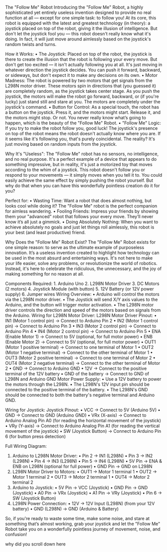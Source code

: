
The "Follow Me" Robot
Introducing the "Follow Me" Robot, a highly sophisticated yet entirely useless invention designed to provide no real function at all — except for one simple task: to follow you!
At its core, this robot is equipped with the latest and greatest technology (in theory): a joystick placed on top of the robot, giving it the illusion of intelligence. But don't let the joystick fool you — this robot doesn't really know what it's doing. In fact, it will just move around aimlessly based on the joystick's random twists and turns.

How it Works:
	•	The Joystick: Placed on top of the robot, the joystick is there to create the illusion that the robot is following your every move. But don't get too excited — it isn't actually following you at all. It's just moving in whatever direction the joystick decides. You can push it forward, backward, or sideways, but don't expect it to make any decisions on its own.
	•	Motor Madness: The robot is powered by two motors that get signals from the L298N motor driver. These motors spin in directions that (you guessed it) are completely random, as the joystick takes center stage. As you push the joystick, the motors will make the robot go forward, backward, or (if you're lucky) just stand still and stare at you. The motors are completely under the joystick's command.
	•	Button for Control: As a special touch, the robot has a button on the joystick. Press it, and the motors might start. Release it, and the motors might stop. Or not. You never really know what’s going to happen, which is the beauty of the "Follow Me" Robot.
	•	"Follow Me" Logic: If you try to make the robot follow you, good luck! The joystick's presence on top of the robot means the robot doesn't actually know where you are. If it seems like it's following you, that's purely coincidental. The reality? It's just moving based on random inputs from the joystick.

Why It's "Useless":
The "Follow Me" robot has no sensors, no intelligence, and no real purpose. It's a perfect example of a device that appears to do something impressive, but in reality, it's just a motorized toy that moves according to the whim of a joystick. This robot doesn't follow you or respond to your movements — it simply moves when you tell it to. You could easily achieve the same effect by simply pushing the robot yourself. But why do that when you can have this wonderfully pointless creation do it for you?

Perfect for:
	•	Wasting Time: Want a robot that does almost nothing, but looks cool while doing it? The "Follow Me" robot is the perfect companion for aimless wandering.
	•	Fooling Friends: Impress your friends by showing them your "advanced" robot that follows your every move. They’ll never know it’s all just a gimmick.
	•	Doing Absolutely Nothing: When you want to achieve absolutely no goals and just let things roll aimlessly, this robot is your best (and least productive) friend.

 Why Does the "Follow Me" Robot Exist?
The "Follow Me" Robot exists for one simple reason: to serve as the ultimate example of purposeless innovation. It’s a useless invention created to highlight how technology can be used in the most absurd and entertaining ways. It's not here to make your life easier, solve any problems, or revolutionize the world of robotics. Instead, it's here to celebrate the ridiculous, the unnecessary, and the joy of making something for no reason at all.

Components Required:
	1.	Arduino Uno
	2.	L298N Motor Driver
	3.	DC Motors (2 motors)
	4.	Joystick Module (with button)
	5.	12V Battery (or 12V power supply)
	6.	Jumper wires
Wiring Overview:
	•	Arduino will control the motors via the L298N motor driver.
	•	The Joystick will send X/Y axis values to the Arduino, and the button will trigger motor activation.
	•	The L298N motor driver controls the direction and speed of the motors based on signals from the Arduino.
Wiring for L298N Motor Driver:
L298N Motor Driver Pinout:
	•	IN1 (Motor 1 control pin) → Connect to Arduino Pin 2
	•	IN2 (Motor 1 control pin) → Connect to Arduino Pin 3
	•	IN3 (Motor 2 control pin) → Connect to Arduino Pin 4
	•	IN4 (Motor 2 control pin) → Connect to Arduino Pin 5
	•	ENA (Enable Motor 1) → Connect to 5V (optional, for full motor power)
	•	ENB (Enable Motor 2) → Connect to 5V (optional, for full motor power)
	•	OUT1 (Motor 1 positive terminal) → Connect to one terminal of Motor 1
	•	OUT2 (Motor 1 negative terminal) → Connect to the other terminal of Motor 1
	•	OUT3 (Motor 2 positive terminal) → Connect to one terminal of Motor 2
	•	OUT4 (Motor 2 negative terminal) → Connect to the other terminal of Motor 2
	•	GND → Connect to Arduino GND
	•	12V → Connect to the positive terminal of the 12V battery
	•	GND of the battery → Connect to GND of L298N and Arduino GND
Motor Power Supply:
	•	Use a 12V battery to power the motors through the L298N.
	•	The L298N's 12V input pin should be connected to the positive terminal of the battery.
	•	The L298N's GND should be connected to both the battery's negative terminal and Arduino GND.

Wiring for Joystick:
Joystick Pinout:
	•	VCC → Connect to 5V (Arduino 5V)
	•	GND → Connect to GND (Arduino GND)
	•	VRx (X-axis) → Connect to Arduino Analog Pin A0 (for reading the horizontal movement of the joystick)
	•	VRy (Y-axis) → Connect to Arduino Analog Pin A1 (for reading the vertical movement of the joystick)
	•	SW (Joystick Button) → Connect to Arduino Pin 6 (for button press detection)

Full Wiring Diagram:
1. Arduino to L298N Motor Driver:
	•	Pin 2 → IN1 (L298N)
	•	Pin 3 → IN2 (L298N)
	•	Pin 4 → IN3 (L298N)
	•	Pin 5 → IN4 (L298N)
	•	5V Pin → ENA & ENB on L298N (optional for full power)
	•	GND Pin → GND on L298N
2. L298N Motor Driver to Motors:
	•	OUT1 → Motor 1 terminal 1
	•	OUT2 → Motor 1 terminal 2
	•	OUT3 → Motor 2 terminal 1
	•	OUT4 → Motor 2 terminal 2
3. Arduino to Joystick:
	•	5V Pin → VCC (Joystick)
	•	GND Pin → GND (Joystick)
	•	A0 Pin → VRx (Joystick)
	•	A1 Pin → VRy (Joystick)
	•	Pin 6 → SW (Joystick Button)
4. L298N Power Connection:
	•	12V → 12V Input (L298N) (from your 12V battery)
	•	GND (L298N) → GND (Arduino & Battery)

 So, if you're ready to waste some time, make some noise, and stare at something that’s almost working, grab your joystick and let the "Follow Me" Robot take you on a wonderfully pointless journey of movement, noise, and confusion!






























































































why did you scroll down here
 
